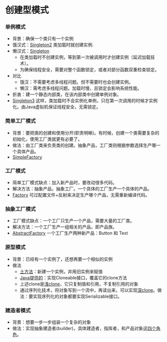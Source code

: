 # 创建型模式

### 单例模式
* 背景：确保一个类只有一个实例
* 饿汉式：[Singleton2](https://github.com/y0711/design-patterns/blob/master/Singleton2.java)
类加载时就创建实例.
* 懒汉式：[Singleton](https://github.com/y0711/design-patterns/blob/master/Singleton.java)
  * 在类加载时不创建实例，等到第一次被调用时才创建实例（延迟加载技术）。
  * 为确保线程安全，需要对整个函数锁定，或者对部分函数双重检查锁定。
* 对比
  * 饿汉：不需要考虑多线程问题。但不需要时也会创建实例。
  * 懒汉：需考虑多线程问题。加载时慢，且锁定会影响系统性能。
* 折衷：建一个静态内部类，在该内部类中创建单例对象。
* [Singleton3](https://github.com/y0711/design-patterns/blob/master/Singleton3.java)
这样，类加载时不会实例化单例，只在第一次调用的时候才实例化。由Java虚拟机保证线程安全，无需锁定。

### 简单工厂模式
* 背景：要把类的创建和使用分开(职责明晰)。有时候，创建一个类需要复杂的初始化，使用工厂类就更有必要了。
* 做法：由工厂类来负责类的创建。抽象产品，工厂类则根据参数选择生产哪一个具体产品。
* [SimpleFactory](https://github.com/y0711/design-patterns/blob/master/SimpleFactory.java)

### 工厂模式
* 简单工厂模式缺点：加入新产品时，要改动很多代码。
* 解决方法：抽象产品，抽象工厂。一个具体的工厂生产一个具体的产品。
* [Factory](https://github.com/y0711/design-patterns/blob/master/Factory.java)
可过配置文件+反射来决定生产哪个产品，无需重新编译代码。

### 抽象工厂模式
* 工厂模式缺点：一个工厂只生产一个产品，需要大量的工厂类。
* 解决方法：一个工厂生产一组相关的产品，即产品族。
* [AbstractFactory](https://github.com/y0711/design-patterns/blob/master/AbstractFactory.java)
一个工厂生产两种新产品：Button 和 Text

### 原型模式
* 背景：已经有一个实例了，还想再要一个相似的实例
* 做法
  * [土方法](https://github.com/y0711/design-patterns/blob/master/ProtoType.java)：新建一个实例，并用旧实例来赋值
  * [Java提供的](https://github.com/y0711/design-patterns/blob/master/ProtoType2.java)：实现Cloneable接口，覆盖它的clone方法
  * 上述clone是[浅clone](https://github.com/y0711/design-patterns/blob/master/ProtoType3.java)，它只复制值和引用，不复制引用的对象
  * 通过序列化技术，将对象写到一个流中，再读出来，可以实现[深clone](https://github.com/y0711/design-patterns/blob/master/ProtoType4.java)。做法：要实现序列化的对象都要实现Serializable接口。

### 建造者模式
* 背景：想要一步一步组装一个复杂的对象
* 做法：实现抽象建造者(builder)，具体建造者，指挥者，和产品对象这[四个角色](https://github.com/y0711/design-patterns/blob/master/Builder.java)。
